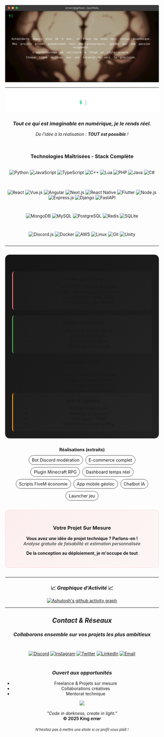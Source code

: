 <div align="center">
      <img src="assets/terminal.svg" alt="King *error Terminal"
</div>

---

<div align="center">

<p align="center"><img src="assets/title_typing2.svg" width="760" alt="Développeur full stack"></p>

### *Tout ce qui est imaginable en numérique, je le rends réel.* 

*De l'idée à la réalisation : **TOUT est possible** !*

<br/>

### **Technologies Maîtrisées - Stack Complète**

<div style="display: flex; justify-content: center; flex-wrap: wrap; gap: 8px; margin: 20px 0;">

![Python](https://img.shields.io/badge/Python-3776AB?style=for-the-badge&logo=python&logoColor=white&labelColor=1a1a1a)
![JavaScript](https://img.shields.io/badge/JavaScript-F7DF1E?style=for-the-badge&logo=javascript&logoColor=black&labelColor=1a1a1a)
![TypeScript](https://img.shields.io/badge/TypeScript-3178C6?style=for-the-badge&logo=typescript&logoColor=white&labelColor=1a1a1a)
![C++](https://img.shields.io/badge/C++-00599C?style=for-the-badge&logo=cplusplus&logoColor=white&labelColor=1a1a1a)
![Lua](https://img.shields.io/badge/Lua-2C2D72?style=for-the-badge&logo=lua&logoColor=white&labelColor=1a1a1a)
![PHP](https://img.shields.io/badge/PHP-777BB4?style=for-the-badge&logo=php&logoColor=white&labelColor=1a1a1a)
![Java](https://img.shields.io/badge/Java-ED8B00?style=for-the-badge&logo=java&logoColor=white&labelColor=1a1a1a)
![C#](https://img.shields.io/badge/C%23-239120?style=for-the-badge&logo=c-sharp&logoColor=white&labelColor=1a1a1a)

</div>

<div style="display: flex; justify-content: center; flex-wrap: wrap; gap: 8px; margin: 15px 0;">

![React](https://img.shields.io/badge/React-61DAFB?style=for-the-badge&logo=react&logoColor=black&labelColor=1a1a1a)
![Vue.js](https://img.shields.io/badge/Vue.js-4FC08D?style=for-the-badge&logo=vuedotjs&logoColor=white&labelColor=1a1a1a)
![Angular](https://img.shields.io/badge/Angular-DD0031?style=for-the-badge&logo=angular&logoColor=white&labelColor=1a1a1a)
![Next.js](https://img.shields.io/badge/Next.js-000000?style=for-the-badge&logo=nextdotjs&logoColor=white&labelColor=1a1a1a)
![React Native](https://img.shields.io/badge/React_Native-20232A?style=for-the-badge&logo=react&logoColor=61DAFB&labelColor=1a1a1a)
![Flutter](https://img.shields.io/badge/Flutter-02569B?style=for-the-badge&logo=flutter&logoColor=white&labelColor=1a1a1a)
![Node.js](https://img.shields.io/badge/Node.js-339933?style=for-the-badge&logo=nodedotjs&logoColor=white&labelColor=1a1a1a)
![Express.js](https://img.shields.io/badge/Express.js-000000?style=for-the-badge&logo=express&logoColor=white&labelColor=1a1a1a)
![Django](https://img.shields.io/badge/Django-092E20?style=for-the-badge&logo=django&logoColor=white&labelColor=1a1a1a)
![FastAPI](https://img.shields.io/badge/FastAPI-009688?style=for-the-badge&logo=fastapi&logoColor=white&labelColor=1a1a1a)

</div>

<div style="display: flex; justify-content: center; flex-wrap: wrap; gap: 8px; margin: 15px 0;">

![MongoDB](https://img.shields.io/badge/MongoDB-47A248?style=for-the-badge&logo=mongodb&logoColor=white&labelColor=1a1a1a)
![MySQL](https://img.shields.io/badge/MySQL-4479A1?style=for-the-badge&logo=mysql&logoColor=white&labelColor=1a1a1a)
![PostgreSQL](https://img.shields.io/badge/PostgreSQL-336791?style=for-the-badge&logo=postgresql&logoColor=white&labelColor=1a1a1a)
![Redis](https://img.shields.io/badge/Redis-DC382D?style=for-the-badge&logo=redis&logoColor=white&labelColor=1a1a1a)
![SQLite](https://img.shields.io/badge/SQLite-003B57?style=for-the-badge&logo=sqlite&logoColor=white&labelColor=1a1a1a)

</div>

<div style="display: flex; justify-content: center; flex-wrap: wrap; gap: 8px; margin: 15px 0;">

![Discord.js](https://img.shields.io/badge/Discord.js-5865F2?style=for-the-badge&logo=discord&logoColor=white&labelColor=1a1a1a)
![Docker](https://img.shields.io/badge/Docker-2496ED?style=for-the-badge&logo=docker&logoColor=white&labelColor=1a1a1a)
![AWS](https://img.shields.io/badge/AWS-232F3E?style=for-the-badge&logo=amazon-aws&logoColor=white&labelColor=1a1a1a)
![Linux](https://img.shields.io/badge/Linux-FCC624?style=for-the-badge&logo=linux&logoColor=black&labelColor=1a1a1a)
![Git](https://img.shields.io/badge/Git-F05032?style=for-the-badge&logo=git&logoColor=white&labelColor=1a1a1a)
![Unity](https://img.shields.io/badge/Unity-000000?style=for-the-badge&logo=unity&logoColor=white&labelColor=1a1a1a)

</div>

---

<div style="margin:28px 0;padding:22px;border-radius:14px;background:linear-gradient(135deg,#151515,#222);border:1px solid #2b2b2b">

  <h3 style="margin:0 0 12px 0;text-align:center;">Domaines & Services</h3>

  <div style="display:grid;grid-template-columns:repeat(auto-fit,minmax(260px,1fr));gap:18px">
    <div style="padding:16px;border-left:3px solid #ff6b6b;background:rgba(255,255,255,.02);border-radius:8px">
      <strong>Gaming & Serveurs</strong>
      <ul style="margin:8px 0 0 16px">
        <li>Minecraft : plugins & admin</li>
        <li>FiveM : scripts Lua & économie</li>
        <li>Bots Discord : rôles, BDD</li>
        <li>Anti-cheat & outils d’admin</li>
      </ul>
    </div>
    <div style="padding:16px;border-left:3px solid #4CAF50;background:rgba(255,255,255,.02);border-radius:8px">
      <strong>Web & E-commerce</strong>
      <ul style="margin:8px 0 0 16px">
        <li>Sites pros & responsive</li>
        <li>Shop & paiements</li>
        <li>Dashboards / SaaS</li>
        <li>SEO & performances</li>
      </ul>
    </div
    <div style="padding:16px;border-left:3px solid #2196F3;background:rgba(255,255,255,.02);border-radius:8px">
      <strong>Automation & Bots</strong>
      <ul style="margin:8px 0 0 16px">
        <li>Discord / Telegram avancés</li>
        <li>Scripts d’automatisation</li>
        <li>Scraping & APIs</li>
        <li>Notifications multi-canaux</li>
      </ul>
    </div>
    <div style="padding:16px;border-left:3px solid #FF9800;background:rgba(255,255,255,.02);border-radius:8px">
      <strong>Apps & Logiciels</strong>
      <ul style="margin:8px 0 0 16px">
        <li>Mobile iOS/Android</li>
        <li>Desktop & Electron</li>
        <li>Web Apps / PWA</li>
        <li>Intégrations cloud & APIs</li>
      </ul>
    </div>
  </div>

  <h4 style="margin:22px 0 10px 0;text-align:center;">Réalisations (extraits)</h4>
  <div style="display:flex;flex-wrap:wrap;gap:8px;justify-content:center">
    <span style="padding:6px 10px;border:1px solid #3a3a3a;border-radius:9999px;background:rgba(255,255,255,.03)">Bot Discord modération</span>
    <span style="padding:6px 10px;border:1px solid #3a3a3a;border-radius:9999px;background:rgba(255,255,255,.03)">E-commerce complet</span>
    <span style="padding:6px 10px;border:1px solid #3a3a3a;border-radius:9999px;background:rgba(255,255,255,.03)">Plugin Minecraft RPG</span>
    <span style="padding:6px 10px;border:1px solid #3a3a3a;border-radius:9999px;background:rgba(255,255,255,.03)">Dashboard temps réel</span>
    <span style="padding:6px 10px;border:1px solid #3a3a3a;border-radius:9999px;background:rgba(255,255,255,.03)">Scripts FiveM économie</span>
    <span style="padding:6px 10px;border:1px solid #3a3a3a;border-radius:9999px;background:rgba(255,255,255,.03)">App mobile géoloc</span>
    <span style="padding:6px 10px;border:1px solid #3a3a3a;border-radius:9999px;background:rgba(255,255,255,.03)">Chatbot IA</span>
    <span style="padding:6px 10px;border:1px solid #3a3a3a;border-radius:9999px;background:rgba(255,255,255,.03)">Launcher jeu</span>
  </div>

</div>






<div style="text-align: center; margin: 30px 0; padding: 25px; background: linear-gradient(135deg, rgba(255, 107, 107, 0.1) 0%, rgba(255, 107, 107, 0.05) 100%); border-radius: 12px; border: 1px solid rgba(255, 107, 107, 0.2);">

### **Votre Projet Sur Mesure**

**Vous avez une idée de projet technique ? Parlons-en !**  
*Analyse gratuite de faisabilité et estimation personnalisée*

**De la conception au déploiement, je m'occupe de tout**

</div>

</div>

</div>

---

<div align="center">

### 📈 *Graphique d'Activité* 📈

[![Ashutosh's github activity graph](https://github-readme-activity-graph.vercel.app/graph?username=errwrr&bg_color=0d1117&color=ff6b6b&line=ff6b6b&point=ffffff&area=true&hide_border=true)](https://github.com/ashutosh00710/github-readme-activity-graph)

</div>

---

<div align="center">

##  *Contact & Réseaux* 

### *Collaborons ensemble sur vos projets les plus ambitieux*

<div style="display: flex; justify-content: center; gap: 15px; margin: 30px 0; flex-wrap: wrap;">

[![Discord](https://img.shields.io/badge/Discord-5865F2?style=for-the-badge&logo=discord&logoColor=white&labelColor=1a1a1a)](VOTRE_LIEN_DISCORD)
[![Instagram](https://img.shields.io/badge/Instagram-E4405F?style=for-the-badge&logo=instagram&logoColor=white&labelColor=1a1a1a)](VOTRE_LIEN_INSTAGRAM)
[![Twitter](https://img.shields.io/badge/Twitter-1DA1F2?style=for-the-badge&logo=twitter&logoColor=white&labelColor=1a1a1a)](VOTRE_LIEN_TWITTER)
[![LinkedIn](https://img.shields.io/badge/LinkedIn-0077B5?style=for-the-badge&logo=linkedin&logoColor=white&labelColor=1a1a1a)](VOTRE_LIEN_LINKEDIN)
[![Email](https://img.shields.io/badge/Email-D14836?style=for-the-badge&logo=gmail&logoColor=white&labelColor=1a1a1a)](mailto:votre.email@example.com)

</div>

###  *Ouvert aux opportunités*
-  Freelance & Projets sur mesure
-  Collaborations créatives
-  Mentorat technique

</div>


<div align="center">

<img src="https://user-images.githubusercontent.com/74038190/212284100-561aa473-3905-4a80-b561-0d28506553ee.gif" width="900">


*"Code in darkness, create in light."*  
**© 2025 King *errør***

<sub> *N'hésitez pas à mettre une étoile si ce profil vous plaît !*</sub>

</div>
